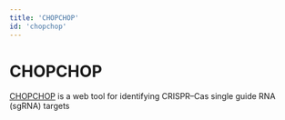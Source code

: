 ```yaml
---
title: 'CHOPCHOP'
id: 'chopchop'
---
```

# CHOPCHOP
[CHOPCHOP](https://chopchop.cbu.uib.no) is a web tool for identifying CRISPR–Cas single guide RNA (sgRNA) targets
